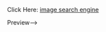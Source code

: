 Click Here: <a href="https://legendryflyer.github.io/Image-Search-Engine/">image search engine</a>

Preview-->

